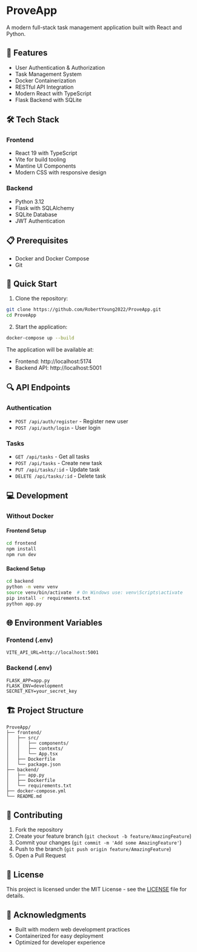 # ProveApp

A modern full-stack task management application built with React and Python.

## 🚀 Features

- User Authentication & Authorization
- Task Management System
- Docker Containerization
- RESTful API Integration
- Modern React with TypeScript
- Flask Backend with SQLite

## 🛠️ Tech Stack

### Frontend
- React 19 with TypeScript
- Vite for build tooling
- Mantine UI Components
- Modern CSS with responsive design

### Backend
- Python 3.12
- Flask with SQLAlchemy
- SQLite Database
- JWT Authentication

## 📋 Prerequisites

- Docker and Docker Compose
- Git

## 🔧 Quick Start

1. Clone the repository:
```bash
git clone https://github.com/RobertYoung2022/ProveApp.git
cd ProveApp
```

2. Start the application:
```bash
docker-compose up --build
```

The application will be available at:
- Frontend: http://localhost:5174
- Backend API: http://localhost:5001

## 🔍 API Endpoints

### Authentication
- `POST /api/auth/register` - Register new user
- `POST /api/auth/login` - User login

### Tasks
- `GET /api/tasks` - Get all tasks
- `POST /api/tasks` - Create new task
- `PUT /api/tasks/:id` - Update task
- `DELETE /api/tasks/:id` - Delete task

## 💻 Development

### Without Docker

#### Frontend Setup
```bash
cd frontend
npm install
npm run dev
```

#### Backend Setup
```bash
cd backend
python -m venv venv
source venv/bin/activate  # On Windows use: venv\Scripts\activate
pip install -r requirements.txt
python app.py
```

## 🌐 Environment Variables

### Frontend (.env)
```env
VITE_API_URL=http://localhost:5001
```

### Backend (.env)
```env
FLASK_APP=app.py
FLASK_ENV=development
SECRET_KEY=your_secret_key
```

## 🏗️ Project Structure

```
ProveApp/
├── frontend/
│   ├── src/
│   │   ├── components/
│   │   ├── contexts/
│   │   └── App.tsx
│   ├── Dockerfile
│   └── package.json
├── backend/
│   ├── app.py
│   ├── Dockerfile
│   └── requirements.txt
├── docker-compose.yml
└── README.md
```

## 👥 Contributing

1. Fork the repository
2. Create your feature branch (`git checkout -b feature/AmazingFeature`)
3. Commit your changes (`git commit -m 'Add some AmazingFeature'`)
4. Push to the branch (`git push origin feature/AmazingFeature`)
5. Open a Pull Request

## 📝 License

This project is licensed under the MIT License - see the [LICENSE](LICENSE) file for details.

## 🌟 Acknowledgments

- Built with modern web development practices
- Containerized for easy deployment
- Optimized for developer experience 